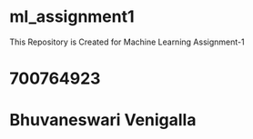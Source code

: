 # ml_assignment1
This Repository is Created for Machine Learning Assignment-1
# 700764923
# Bhuvaneswari Venigalla
